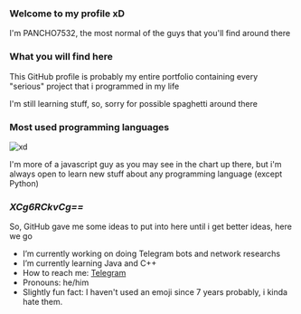 ### Welcome to my profile xD
I'm PANCHO7532, the most normal of the guys that you'll find around there

### What you will find here
This GitHub profile is probably my entire portfolio containing every "serious" project that i programmed in my life

I'm still learning stuff, so, sorry for possible spaghetti around there

### Most used programming languages
![xd](https://github-readme-stats.vercel.app/api/top-langs/?username=PANCHO7532&layout=compact)

I'm more of a javascript guy as you may see in the chart up there, but i'm always open to learn new stuff about any programming language (except Python)

### _XCg6RCkvCg==_
So, GitHub gave me some ideas to put into here until i get better ideas, here we go
- I’m currently working on doing Telegram bots and network researchs
- I’m currently learning Java and C++
- How to reach me: [Telegram](https://t.me/PANCHO7532)
- Pronouns: he/him
- Slightly fun fact: I haven't used an emoji since 7 years probably, i kinda hate them.

